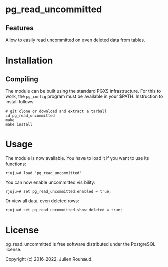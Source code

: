 pg_read_uncommitted
===================

Features
--------

Allow to easily read uncommitted on even deleted data from tables.

Installation
============

Compiling
---------

The module can be built using the standard PGXS infrastructure. For this to
work, the ``pg_config`` program must be available in your $PATH. Instruction to
install follows:

    # git clone or download and extract a tarball
    cd pg_read_uncommitted
    make
    make install

Usage
=====

The module is now available. You have to load it if you want to use its
functions:

    rjuju=# load 'pg_read_uncommitted'

You can now enable uncommitted visibility:

    rjuju=# set pg_read_uncommitted.enabled = true;

Or view all data, even deleted rows:

    rjuju=# set pg_read_uncommitted.show_deleted = true;

License
=======

pg_read_uncommitted is free software distributed under the PostgreSQL license.

Copyright (c) 2016-2022, Julien Rouhaud.

